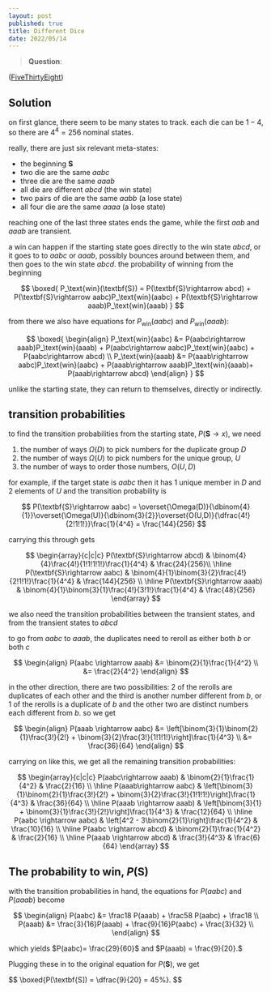 ```yaml
---
layout: post
published: true
title: Different Dice
date: 2022/05/14
---
```


>**Question**:

<!--more-->

([FiveThirtyEight](URL))

## Solution

on first glance, there seem to be many states to track. each die can be $1-4,$ so there are $4^4 = 256$ nominal states. 

really, there are just six relevant meta-states:
- the beginning $\textbf{S}$
- two die are the same $aabc$ 
- three die are the same $aaab$ 
- all die are different $abcd$ (the win state)
- two pairs of die are the same $aabb$ (a lose state)
- all four die are the same $aaaa$ (a lose state)

reaching one of the last three states ends the game, while the first $aab$ and $aaab$ are transient. 

a win can happen if the starting state goes directly to the win state $abcd,$ or it goes to to $aabc$ or $aaab$, possibly bounces around between them, and then goes to the win state $abcd.$ the probability of winning from the beginning

$$
  \boxed{
    P_\text{win}(\textbf{S}) = P(\textbf{S}\rightarrow abcd) + P(\textbf{S}\rightarrow aabc)P_\text{win}(aabc) + P(\textbf{S}\rightarrow aaab)P_\text{win}(aaab)
   }
$$

from there we also have equations for $P_\text{win}(aabc)$ and $P_\text{win}(aaab):$ 

$$
  \boxed{
    \begin{align}
      P_\text{win}(aabc) &= P(aabc\rightarrow aaab)P_\text{win}(aaab) + P(aabc\rightarrow aabc)P_\text{win}(aabc) + P(aabc\rightarrow abcd) \\
      P_\text{win}(aaab) &= P(aaab\rightarrow aabc)P_\text{win}(aabc) + P(aaab\rightarrow aaab)P_\text{win}(aaab)+  P(aaab\rightarrow abcd)
    \end{align}
  }
$$

unlike the starting state, they can return to themselves, directly or indirectly. 

## transition probabilities

to find the transition probabilities from the starting state, $P(\textbf{S}\rightarrow x),$ we need

1. the number of ways $\Omega(D)$ to pick numbers for the duplicate group $D$
2. the number of ways $\Omega(U)$ to pick numbers for the unique group, $U$
3. the number of ways to order those numbers, $O(U,D)$

for example, if the target state is $aabc$ then it has $1$ unique member in $D$ and $2$ elements of $U$ and the transition probability is

$$
  P(\textbf{S}\rightarrow aabc) = \overset{\Omega(D)}{\dbinom{4}{1}}\overset{\Omega(U)}{\dbinom{3}{2}}\overset{O(U,D)}{\dfrac{4!}{2!1!1!}}\frac{1}{4^4} = \frac{144}{256}
$$

carrying this through gets

$$
  \begin{array}{c|c|c}
    P(\textbf{S}\rightarrow abcd) & \binom{4}{4}\frac{4!}{1!1!1!1!}\frac{1}{4^4} & \frac{24}{256}\\ \hline
    P(\textbf{S}\rightarrow aabc) & \binom{4}{1}\binom{3}{2}\frac{4!}{2!1!1!}\frac{1}{4^4} & \frac{144}{256} \\ \hline
    P(\textbf{S}\rightarrow aaab) & \binom{4}{1}\binom{3}{1}\frac{4!}{3!1!}\frac{1}{4^4} & \frac{48}{256}
  \end{array} 
$$

we also need the transition probabilities between the transient states, and from the transient states to $abcd$

to go from $aabc$ to $aaab,$ the duplicates need to reroll as either both $b$ or both $c$ 

$$
  \begin{align}
    P(aabc \rightarrow aaab) &= \binom{2}{1}\frac{1}{4^2} \\
    &= \frac{2}{4^2}
  \end{align}
$$

in the other direction, there are two possibilities: $2$ of the rerolls are duplicates of each other and the third is another number different from $b,$ or $1$ of the rerolls is a duplicate of $b$ and the other two are distinct numbers each different from $b.$ so we get

$$
  \begin{align}
    P(aaab \rightarrow aabc) &= \left[\binom{3}{1}\binom{2}{1}\frac{3!}{2!} + \binom{3}{2}\frac{3!}{1!1!1!}\right]\frac{1}{4^3} \\
      &= \frac{36}{64}
  \end{align}
$$

carrying on like this, we get all the remaining transition probabilities:

$$
  \begin{array}{c|c|c}
    P(aabc\rightarrow aaab) & \binom{2}{1}\frac{1}{4^2} & \frac{2}{16} \\ \hline
    P(aaab\rightarrow aabc) & \left[\binom{3}{1}\binom{2}{1}\frac{3!}{2!} + \binom{3}{2}\frac{3!}{1!1!1!}\right]\frac{1}{4^3} &  \frac{36}{64} \\ \hline
    P(aaab \rightarrow aaab) & \left[\binom{3}{1} + \binom{3}{1}\frac{3!}{2!}\right]\frac{1}{4^3} & \frac{12}{64} \\ \hline
    P(aabc \rightarrow aabc) & \left[4^2 - 3\binom{2}{1}\right]\frac{1}{4^2} & \frac{10}{16} \\ \hline
    P(aabc \rightarrow abcd) & \binom{2}{1}\frac{1}{4^2} & \frac{2}{16} \\ \hline
    P(aaab \rightarrow abcd) & \frac{3!}{4^3} & \frac{6}{64}
  \end{array} 
$$

## The probability to win, $P(\textbf{S})$

with the transition probabilities in hand, the equations for $P(aabc)$ and $P(aaab)$ become 

$$
  \begin{align}
    P(aabc) &= \frac18 P(aaab) + \frac58 P(aabc) + \frac18 \\
    P(aaab) &= \frac{3}{16}P(aaab) + \frac{9}{16}P(aabc) + \frac{3}{32} \\
   \end{align}
 $$

which yields $P(aabc)= \frac{29}{60}$ and $P(aaab) = \frac{9}{20}.$

Plugging these in to the original equation for $P(\textbf{S}),$ we get 

$$
  \boxed{P(\textbf{S]) = \dfrac{9}{20} = 45\%}.
$$
<br>
